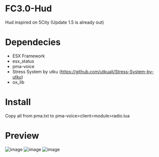 # FC3.0-Hud
Hud inspired on 5City
(Update 1.5 is already out)

# Dependecies
- ESX Framework
- esx_status
- pma-voice
- Stress System by utku (https://github.com/utkuali/Stress-System-by-utku)
- ox_lib

# Install
Copy all from pma.txt to pma-voice>client>module>radio.lua

# Preview

![image](https://github.com/PiotreeQ/FC3.0-Hud/assets/47689001/4e85aa79-4f5c-4b67-a24c-e01e08753969)
![image](https://github.com/PiotreeQ/FC3.0-Hud/assets/47689001/25711080-7538-4621-bc55-07ed170eccc7)
![image](https://github.com/PiotreeQ/FC3.0-Hud/assets/47689001/112ee2d6-1da1-438f-ba2f-f042bc645314)

